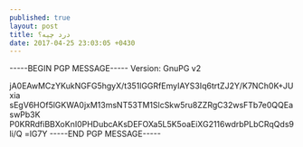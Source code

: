 ```yaml
---
published: true
layout: post
title: درد چیه؟
date: 2017-04-25 23:03:05 +0430
---
```


-----BEGIN PGP MESSAGE-----
Version: GnuPG v2

jA0EAwMCzYKukNGFG5hgyX/t351lGGRfEmyIAYS3Iq6trtZJ2Y/K7NCh0K+JUxia
sEgV6HOf5lGKWA0jxM13msNT53TM1SlcSkw5ru8ZZRgC32wsFTb7e0QQEaswPb3K
P0KRRdfiBBXoKnI0PHDubcAKsDEFOXa5L5K5oaEiXG2116wdrbPLbCRqQds9li/Q
=lG7Y
-----END PGP MESSAGE-----
